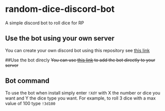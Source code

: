 # random-dice-discord-bot
A simple discord bot to roll dice for RP

## Use the bot using your own server
You can create your own discord bot using this repository see [this link](https://www.sitepoint.com/discord-bot-node-js/)

##Use the bot direcly
~~You can use [this link](https://discord.com/oauth2/authorize?client_id=831282098462523462&scope=bot&permissions=3072) to add the bot directly to your server~~

## Bot command
To use the bot when install simply enter `!XdY` with X the number or dice you want and Y the dice type you want. For example, to roll 3 dice with a max value of 100 type `!3d100`
